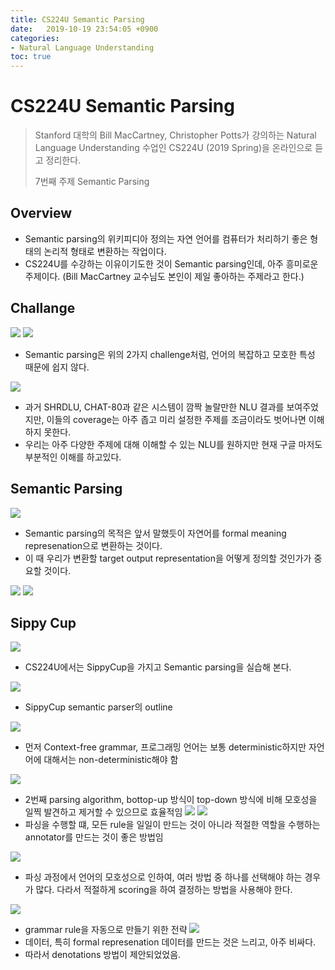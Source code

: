 ```yaml
---
title: CS224U Semantic Parsing
date:   2019-10-19 23:54:05 +0900
categories:
- Natural Language Understanding
toc: true
---
```


# CS224U Semantic Parsing
> Stanford 대학의 Bill MacCartney, Christopher Potts가 강의하는 Natural Language Understanding 수업인 CS224U (2019 Spring)을 온라인으로 듣고 정리한다.
>
>7번째 주제 Semantic Parsing

## Overview
* Semantic parsing의 위키피디아 정의는 자연 언어를 컴퓨터가 처리하기 좋은 형태의 논리적 형태로 변환하는 작업이다.
* CS224U를 수강하는 이유이기도한 것이 Semantic parsing인데, 아주 흥미로운 주제이다. (Bill MacCartney 교수님도 본인이 제일 좋아하는 주제라고 한다.) 

## Challange
![](/assets/img/CS224U_7_1.png)
![](/assets/img/CS224U_7_2.png)
* Semantic parsing은 위의 2가지 challenge처럼, 언어의 복잡하고 모호한 특성 때문에 쉽지 않다.

![](/assets/img/CS224U_7_3.png)
* 과거 SHRDLU, CHAT-80과 같은 시스템이 깜짝 놀랄만한 NLU 결과를 보여주었지만, 이들의 coverage는 아주 좁고 미리 설정한 주제를 조금이라도 벗어나면 이해하지 못한다.
* 우리는 아주 다양한 주제에 대해 이해할 수 있는 NLU를 원하지만 현재 구글 마저도 부분적인 이해를 하고있다.


## Semantic Parsing
![](/assets/img/CS224U_7_4.png)
* Semantic parsing의 목적은 앞서 말했듯이 자연어를 formal meaning represenation으로 변환하는 것이다.
* 이 때 우리가 변환할 target output representation을 어떻게 정의할 것인가가 중요할 것이다.


![](/assets/img/CS224U_7_5.png)
![](/assets/img/CS224U_7_6.png)


## Sippy Cup
![](/assets/img/CS224U_7_7.png)
* CS224U에서는 SippyCup을 가지고 Semantic parsing을 실습해 본다.


![](/assets/img/CS224U_7_8.png)
* SippyCup semantic parser의 outline


![](/assets/img/CS224U_7_9.png)
* 먼저 Context-free grammar, 프로그래밍 언어는 보통 deterministic하지만 자언어에 대해서는 non-deterministic해야 함

![](/assets/img/CS224U_7_10.png)
* 2번째 parsing algorithm, bottop-up 방식이 top-down 방식에 비해 모호성을 일찍 발견하고 제거할 수 있으므로 효율적임
![](/assets/img/CS224U_7_11.png)
![](/assets/img/CS224U_7_12.png)
* 파싱을 수행할 떄, 모든 rule을 일일이 만드는 것이 아니라 적절한 역할을 수행하는 annotator를 만드는 것이 좋은 방법임

![](/assets/img/CS224U_7_13.png)
* 파싱 과정에서 언어의 모호성으로 인하여, 여러 방법 중 하나를 선택해야 하는 경우가 많다. 다라서 적절하게 scoring을 하여 결정하는 방법을 사용해야 한다.

![](/assets/img/CS224U_7_14.png)
* grammar rule을 자동으로 만들기 위한 전략
![](/assets/img/CS224U_7_15.png)
* 데이터, 특히 formal represenation 데이터를 만드는 것은 느리고, 아주 비싸다.
* 따라서 denotations 방법이 제안되었었음.